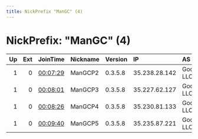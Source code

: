 ```yaml
---
title: NickPrefix "ManGC" (4)
---
```


# NickPrefix: "ManGC" (4)

|   Up |   Ext | JoinTime                                                                                            | Nickname   | Version   | IP            | AS         | CC   |   ORp |   Dirp | OS    | Contact   |   eFamMembers |
|-----:|------:|:----------------------------------------------------------------------------------------------------|:-----------|:----------|:--------------|:-----------|:-----|------:|-------:|:------|:----------|--------------:|
|    1 |     0 | [00:07:29](https://metrics.torproject.org/rs.html#details/6D5D9D93B64CFC41EF4114E55720474151AEEE2D) | ManGCP2    | 0.3.5.8   | 35.238.28.142 | Google LLC | us   |  9001 |   9030 | Linux | None      |             5 |
|    1 |     0 | [00:08:01](https://metrics.torproject.org/rs.html#details/71CC2550E154268368347F30DFEDABC109A5E68F) | ManGCP3    | 0.3.5.8   | 35.227.62.127 | Google LLC | us   |  9001 |   9030 | Linux | None      |             5 |
|    1 |     0 | [00:08:26](https://metrics.torproject.org/rs.html#details/2EC761010532BE9799A7806BF1FF48473A8079DF) | ManGCP4    | 0.3.5.8   | 35.230.81.133 | Google LLC | us   |  9001 |   9030 | Linux | None      |             5 |
|    1 |     0 | [00:09:40](https://metrics.torproject.org/rs.html#details/97136294DA002724ADB1A73AC090DDBE6AF9DB9A) | ManGCP5    | 0.3.5.8   | 35.235.87.221 | Google LLC | us   |  9001 |   9030 | Linux | None      |             5 |
